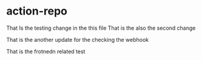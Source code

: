 # action-repo
That Is the testing change in the this file
That is the also the second change

That is the another update for the checking the webhook

That is the frotnedn related test
